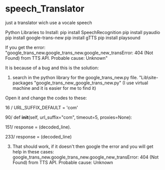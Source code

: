# speech_Translator

just a translator wich use a vocale speech

Python Libraries to Install:
pip install SpeechRecognition
pip install pyaudio
pip install google-trans-new
pip install gTTS
pip install playsound

If you get the error:
"google_trans_new.google_trans_new.google_new_transError: 404 (Not Found) from TTS API. Probable cause: Unknown"

It is because of a bug and this is the solution:
1. search in the python library for the google_trans_new.py file.
"Lib\site-packages "google_trans_new_google_trans_new.py"
(I use virtual machine and it is easier for me to find it)

Open it and change the codes to these:

16 / URL_SUFFIX_DEFAULT = 'com'

90/ def __init__(self, url_suffix="com", timeout=5, proxies=None):

151/ response = (decoded_line).

233/ response = (decoded_line)

3. That should work, if it doesn't then google the error and you will get help in these cases:
google_trans_new.google_trans_new.google_new_transError: 404 (Not Found) from TTS API. Probable cause: Unknown


